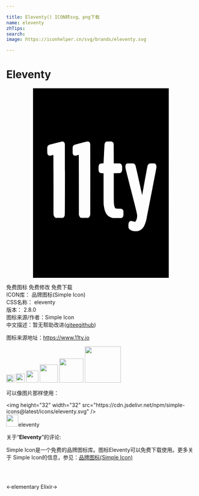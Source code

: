 ```yaml
---

title: Eleventy() ICON转svg、png下载
name: eleventy
zhTips: 
search: 
image: https://iconhelper.cn/svg/brands/eleventy.svg

---
```


# Eleventy  <small style="font-size: 60%;font-weight: 100"></small>

<div id="svg" class="svg-wrap">
<svg role="img" viewBox="0 0 24 24" xmlns="http://www.w3.org/2000/svg"><title>Eleventy icon</title><path d="M3.386 12.032v-12H20.59v24H3.386zm13.17 6.07a1.07 1.07 0 0 0 .373-.107c.432-.213.68-.672.877-1.626.076-.372 1.195-6.168 1.209-6.263.026-.186-.008-.382-.084-.476a.325.325 0 0 0-.087-.064l-.06-.031h-.291c-.253 0-.298 0-.348.02-.113.039-.207.156-.255.316-.011.038-.168.881-.348 1.873l-.328 1.802-.046-.21c-.56-2.547-.764-3.452-.794-3.532a.383.383 0 0 0-.103-.16c-.105-.107-.117-.11-.567-.11-.411 0-.422 0-.5.074-.086.079-.122.216-.111.42.006.115.045.27.688 2.784.663 2.587.751 2.943.787 3.177.046.3-.05.713-.208.893-.032.037-.037.039-.084.032-.028 0-.12-.027-.204-.051-.268-.078-.362-.072-.462.028-.096.096-.137.248-.138.51 0 .256.028.34.159.473.131.133.324.208.595.23.164.012.22.012.33-.001zM14.66 16.39a.31.31 0 0 0 .16-.192c.02-.058.022-.098.022-.356 0-.255-.003-.299-.021-.354-.04-.121-.136-.196-.278-.217-.041-.01-.2-.01-.355-.01-.365-.001-.378-.01-.446-.184-.068-.18-.096-.326-.113-.602a85.799 85.799 0 0 1-.012-1.94V10.77h.35c.454 0 .507-.01.602-.113a.465.465 0 0 0 .102-.24 3.273 3.273 0 0 0 0-.534c-.026-.16-.099-.271-.211-.322-.057-.025-.065-.026-.45-.03h-.392l-.003-1.22c-.003-1.09-.005-1.227-.021-1.278a.378.378 0 0 0-.201-.247c-.052-.024-.072-.025-.32-.029-.27 0-.356 0-.429.038-.087.042-.148.133-.185.278-.014.054-.032.346-.076 1.262l-.06 1.194s-.08 0-.18.01c-.206.01-.263.022-.327.086-.092.092-.12.19-.127.455-.01.334.02.487.115.588.075.081.134.1.345.106l.173.01v1.785c0 1.7.006 2.019.034 2.274.041.37.13.709.241.928.194.38.544.617.988.668h1.005l.07-.04zm-7.447 0c.098-.053.16-.154.2-.332.016-.077.018-.401.018-4.518 0-4.184-.001-4.44-.02-4.51-.05-.194-.19-.29-.378-.26-.035.01-.344.084-.686.175-.343.09-.684.18-.758.198-.17.043-.214.062-.281.126-.105.098-.122.185-.122.606 0 .416.016.5.12.604.094.095.189.1.456.03.103-.026.193-.048.2-.048.01 0 .014.784.017 3.763.003 3.436.005 3.77.021 3.84.048.202.113.296.236.34.034.013.133.016.487.014.435 0 .445 0 .49-.027zm3.203 0c.092-.046.152-.135.197-.29l.024-.084.003-4.435c.002-3.194 0-4.456-.01-4.509-.033-.2-.145-.308-.322-.308-.066 0-.198.03-.857.204-.56.147-.799.214-.849.239a.34.34 0 0 0-.17.184c-.024.06-.024.071-.024.479 0 .415 0 .417.026.483a.362.362 0 0 0 .083.12c.1.1.172.105.456.034a5.46 5.46 0 0 1 .208-.05c.008 0 .012 1.202.014 3.791l.003 3.79.026.086a.48.48 0 0 0 .135.23c.078.062.085.063.57.06.414 0 .447 0 .487-.024z"/></svg>
</div>
<detail full-name='eleventy'></detail>

<div class="detail-page">
<p>
<span><span class="badge-success badge">免费图标</span> <span class="badge-success badge">免费修改</span>  <span class="badge-success badge">免费下载</span> </span>
<br/>
<span>
ICON库：
<span class="badge-secondary badge">品牌图标(Simple Icon)</span> 
</span>
<br/>
<span>
CSS名称：
<span class="badge-secondary badge">eleventy</span> 
</span>

<br/>
<span>
版本：
<span class="badge-secondary badge">2.8.0</span> 
</span>
<br/>
<span>图标来源/作者：<span class="badge-light badge">Simple Icon</span></span> 
<br/>
<span class="zh-detail">中文描述：暂无<span class="help-link"><span>帮助改进</span>(<a href="https://gitee.com/liuwave/icon-helper/edit/master/json/brands/eleventy.json" target="_blank" rel="noopener noreferrer">gitee</a><a href="https://github.com/liuwave/icon-helper/edit/master/json/brands/eleventy.json" target="_blank" rel="noopener noreferrer">github</a></span>)</span><br/>
</p>
</div><div class="description description alert alert-light"><p>图标来源地址：<a href="https://www.11ty.io" target="_blank" rel="noopener noreferrer">https://www.11ty.io</a></p></div>
<div class="alert alert-dark">
<img height="21" width="21" src="https://cdn.jsdelivr.net/npm/simple-icons@latest/icons/eleventy.svg" />
<img height="24" width="24" src="https://cdn.jsdelivr.net/npm/simple-icons@latest/icons/eleventy.svg" />
<img height="32" width="32" src="https://cdn.jsdelivr.net/npm/simple-icons@latest/icons/eleventy.svg" />
<img height="48" width="48" src="https://cdn.jsdelivr.net/npm/simple-icons@latest/icons/eleventy.svg" />
<img height="64" width="64" src="https://cdn.jsdelivr.net/npm/simple-icons@latest/icons/eleventy.svg" />
<img height="96" width="96" src="https://cdn.jsdelivr.net/npm/simple-icons@latest/icons/eleventy.svg" />

</div>
<div>
  <p>可以像图片那样使用：    
  </p>
  <div class="alert alert-primary" style="font-size: 14px">
    &lt;img height="32" width="32" src="https://cdn.jsdelivr.net/npm/simple-icons@latest/icons/eleventy.svg" /&gt;
    <copy-btn content='<img height="32" width="32" src="https://cdn.jsdelivr.net/npm/simple-icons@latest/icons/eleventy.svg" />'></copy-btn>
  </div>
  <div class="alert alert-secondary">
    <img height="32" width="32" src="https://cdn.jsdelivr.net/npm/simple-icons@latest/icons/eleventy.svg" />eleventy
    <copy-btn content="eleventy" btn-title="复制图标名称"></copy-btn>
  </div>
</div>
<div class="icon-detail__container">
<p>关于“<b>Eleventy</b>”的评论:</p>
</div>
<Vssue title="关于“Eleventy”的评论" />
<div><p>Simple Icon是一个免费的品牌图标库。图标Eleventy可以免费下载使用。更多关于  Simple Icon的信息，参见：<a target="_blank" href="https://iconhelper.cn/brands.html">品牌图标(Simple Icon)</a>
</p></div>


<div style="padding:2rem 0 " class="page-nav"><p class="inner"><span class="prev">←<router-link to="/icon/elementary.html">elementary</router-link></span> <span class="next"><router-link to="/icon/elixir.html">Elixir</router-link>→</span></p></div>
